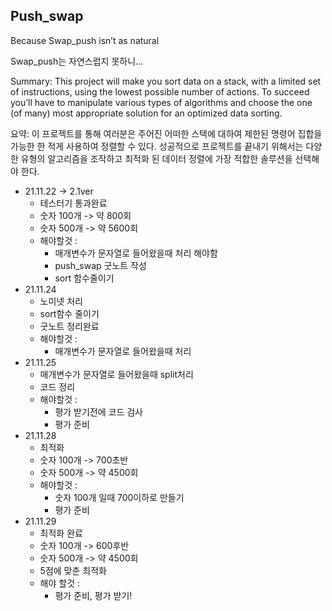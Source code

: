 ## Push_swap

Because Swap_push isn’t as natural

Swap_push는 자연스럽지 못하니...

Summary: This project will make you sort data on a stack, with a limited set of instructions, using the lowest possible number of actions. To succeed you’ll have to manipulate various types of algorithms and choose the one (of many) most appropriate solution for an optimized data sorting.

요약: 이 프로젝트를 통해 여러분은 주어진 어떠한 스택에 대하여 제한된 명령어 집합을 가능한 한 적게 사용하여 정렬할 수 있다. 성공적으로 프로젝트를 끝내기 위해서는 다양한 유형의 알고리즘을 조작하고 최적화 된 데이터 정렬에 가장 적합한 솔루션을 선택해야 한다.

* 21.11.22 -> 2.1ver  
	* 테스터기 통과완료  
	* 숫자 100개 -> 약 800회  
	* 숫자 500개 -> 약 5600회  
	* 해야할것 :  
		* 매개변수가 문자열로 들어왔을때 처리 해야함  
		* push_swap 굿노트 작성  
		* sort 함수줄이기  
* 21.11.24
	* 노미넷 처리
	* sort함수 줄이기
	* 굿노트 정리완료
	* 해야할것 :
		* 매개변수가 문자열로 들어왔을때 처리
* 21.11.25
	* 매개변수가 문자열로 들어왔을때 split처리
	* 코드 정리
	* 해야할것 :
		* 평가 받기전에 코드 검사
		* 평가 준비
* 21.11.28
	* 최적화
	* 숫자 100개 -> 700초반
	* 숫자 500개 -> 약 4500회
	* 해야할것 :
		* 숫자 100개 일때 700이하로 만들기
		* 평가 준비
* 21.11.29
	* 최적화 완료
	* 숫자 100개 -> 600후반
	* 숫자 500개 -> 약 4500회
	* 5점에 맞춘 최적화
	* 해야 할것 :
		* 평가 준비, 평가 받기!  
